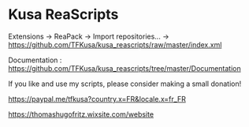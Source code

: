 # Kusa ReaScripts

Extensions -> ReaPack -> Import repositories... -> https://github.com/TFKusa/kusa_reascripts/raw/master/index.xml

Documentation : https://github.com/TFKusa/kusa_reascripts/tree/master/Documentation



If you like and use my scripts, please consider making a small donation!

https://paypal.me/tfkusa?country.x=FR&locale.x=fr_FR


https://thomashugofritz.wixsite.com/website
